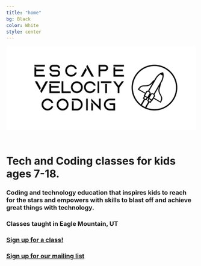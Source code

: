 ```yaml
---
title: "home"
bg: Black
color: White 
style: center
---
```

<!-- <h1>Escape Velocity Coding</h1> -->
<!-- <h1>Escape Velocity Coding</h1> -->
<div class="fullscreen" style="padding-bottom: 25px;">
  <img src="img/logo-big.jpg" alt="Cartoon Rocket in space" width="100%" height="80%" class="scale-with-grid">
</div>
<h1 style="center"> Tech and Coding classes for kids ages 7-18.</h1>
<!-- <h3 style="center"> Helping kids reach to the stars and beyond with tech skills by inspiring excitement, creativity, and cooperation. </h3> -->
<h3 style="center"> Coding and technology education that inspires kids to reach for the stars and  empowers with skills to blast off and achieve great things with technology.</h3>
<h3 style="center"> Classes taught in Eagle Mountain, UT</h3>
<h3>
  <a href="#registration" class="button-submit">Sign up for a class!</a>
</h3>
<h3><a style="button" href="http://eepurl.com/hFrXgL"> Sign up for our mailing list </a>
    </h3>
<!-- <h2 style="center"> </h2> -->
